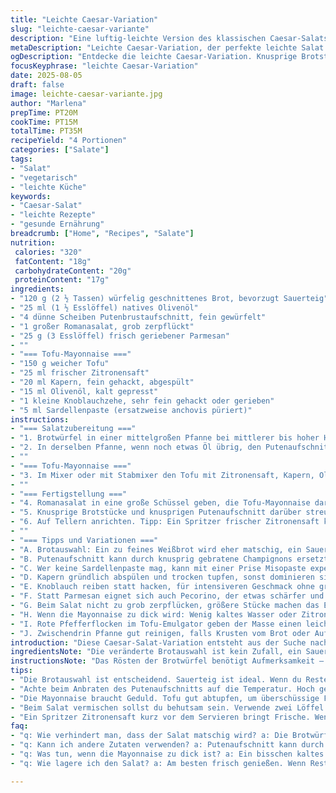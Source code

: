 ```yaml
---
title: "Leichte Caesar-Variation"
slug: "leichte-caesar-variante"
description: "Eine luftig-leichte Version des klassischen Caesar-Salats mit knusprigen Brotstücken, herzhaftem Putenbrustaufschnitt statt Speck und einer cremigen Tofu-Mayonnaise. Frischer Römersalat trifft hier auf eine zitronige, kaprigen Würze kombiniert mit Parmesan und einer dezenten Sardellen-Note. Perfekt für den leichten Lunch, ohne Bahnen von Mayonnaise-Schwere. Durch kleine Mengen-Variationen und Zeitfeinjustierungen bekommt man genau die richtige Konsistenz und Geschmackstiefe. Die knusprigen Croutons müssen hellgolden sein, der Putenaufschnitt zart-knusprig, der Parmesan frisch und aromatisch gerieben. Der Knoblauch in der Mayonnaise muss fein, aber nicht dominant bleiben. Lernt man zu hören wie das Brot brät, schmeckt man den Unterschied."
metaDescription: "Leichte Caesar-Variation, der perfekte leichte Salat für einen frischen Lunch. Knusprige Croutons und cremige Tofu-Mayonnaise."
ogDescription: "Entdecke die leichte Caesar-Variation. Knusprige Brotstücke, zarte Putenbrust und eine cremige Tofu-Mayonnaise für deinen Lunch."
focusKeyphrase: "leichte Caesar-Variation"
date: 2025-08-05
draft: false
image: leichte-caesar-variante.jpg
author: "Marlena"
prepTime: PT20M
cookTime: PT15M
totalTime: PT35M
recipeYield: "4 Portionen"
categories: ["Salate"]
tags:
- "Salat"
- "vegetarisch"
- "leichte Küche"
keywords:
- "Caesar-Salat"
- "leichte Rezepte"
- "gesunde Ernährung"
breadcrumb: ["Home", "Recipes", "Salate"]
nutrition: 
 calories: "320"
 fatContent: "18g"
 carbohydrateContent: "20g"
 proteinContent: "17g"
ingredients:
- "120 g (2 ½ Tassen) würfelig geschnittenes Brot, bevorzugt Sauerteig"
- "25 ml (1 ½ Esslöffel) natives Olivenöl"
- "4 dünne Scheiben Putenbrustaufschnitt, fein gewürfelt"
- "1 großer Romanasalat, grob zerpflückt"
- "25 g (3 Esslöffel) frisch geriebener Parmesan"
- ""
- "=== Tofu-Mayonnaise ==="
- "150 g weicher Tofu"
- "25 ml frischer Zitronensaft"
- "20 ml Kapern, fein gehackt, abgespült"
- "15 ml Olivenöl, kalt gepresst"
- "1 kleine Knoblauchzehe, sehr fein gehackt oder gerieben"
- "5 ml Sardellenpaste (ersatzweise anchovis püriert)"
instructions:
- "=== Salatzubereitung ==="
- "1. Brotwürfel in einer mittelgroßen Pfanne bei mittlerer bis hoher Hitze mit etwa der Hälfte des Olivenöls anbraten. Wichtig: Nicht zu dunkel werden lassen, hellgolden ist das Ziel. Man hört ein leises Knistern, das zeigt, dass die Feuchtigkeit entweicht und das Brot knusprig wird. Dauer etwa 8-10 Minuten, dabei öfter wenden, damit es nicht anbrennt. Herausnehmen, auf Küchentuch legen, um überschüssiges Fett zu ziehen."
- "2. In derselben Pfanne, wenn noch etwas Öl übrig, den Putenaufschnitt scharf anbraten. Nicht zäh werden lassen, sondern knusprig und leicht braun – das gibt die Textur, die sonst Speck liefert. Das dauert etwa 5 Minuten, dabei gelegentlich wenden. Auf Küchenpapier abtropfen lassen."
- ""
- "=== Tofu-Mayonnaise ==="
- "3. Im Mixer oder mit Stabmixer den Tofu mit Zitronensaft, Kapern, Olivenöl, Knoblauch und Sardellenpaste zu einer cremigen, hellgelben Masse verarbeiten. Hier ist der Trick: Tofu vorher mit Papier abtupfen, damit es nicht zu flüssig wird. Danach erst mixen, bis die Masse geschmeidig ist. Zwischendurch mit einem Spatel die Seiten abkratzen. Abschmecken mit Salz und frisch gemahlenem schwarzen Pfeffer; nicht zu viel Salz zu Beginn, Sardellenpaste bringt bereits Würze. Eventuell noch sehr sparsam Zitronensaft nachgeben für mehr Frische."
- ""
- "=== Fertigstellung ==="
- "4. Romanasalat in eine große Schüssel geben, die Tofu-Mayonnaise darüber verteilen und mit den Händen oder zwei Löffeln behutsam vermengen. Wichtig, nicht zu sehr zerdrücken, der Salat soll knackig bleiben."
- "5. Knusprige Brotstücke und knusprigen Putenaufschnitt darüber streuen, zum Schluss mit dem frisch geriebenen Parmesan verfeinern und nochmals leicht durchmengen."
- "6. Auf Tellern anrichten. Tipp: Ein Spritzer frischer Zitronensaft kurz vor dem Servieren kann nochmal helle Frische bringen. Nicht lange stehen lassen, sonst wird das Brot weich und der Salat schlapp."
- ""
- "=== Tipps und Variationen ==="
- "A. Brotauswahl: Ein zu feines Weißbrot wird eher matschig, ein Sauerteigbrot mit mittlerer Kruste eignet sich am besten. Reste vom Vortag sind sogar besser, da sie weniger Wasser enthalten."
- "B. Putenaufschnitt kann durch knusprig gebratene Champignons ersetzt werden für eine vegetarische Variante; diese vorher in gut erhitzter Pfanne mit wenig Öl anbraten, bis die Ränder karamellisieren."
- "C. Wer keine Sardellenpaste mag, kann mit einer Prise Misopaste experimentieren – gibt Tiefe, ohne Fischgeruch."
- "D. Kapern gründlich abspülen und trocken tupfen, sonst dominieren sie schnell den Geschmack."
- "E. Knoblauch reiben statt hacken, für intensiveren Geschmack ohne größere Stücke und unschöne Bissmomente."
- "F. Statt Parmesan eignet sich auch Pecorino, der etwas schärfer und würziger ist, je nach Belieben."
- "G. Beim Salat nicht zu grob zerpflücken, größere Stücke machen das Essen spannender, zarte Blätter zerfallen schnell und verlieren Textur."
- "H. Wenn die Mayonnaise zu dick wird: Wenig kaltes Wasser oder Zitronensaft einrühren, bis die Konsistenz cremig, aber nicht zu flüssig ist."
- "I. Rote Pfefferflocken im Tofu-Emulgator geben der Masse einen leichten Kick – probieren, wenn man es etwas würziger mag."
- "J. Zwischendrin Pfanne gut reinigen, falls Krusten vom Brot oder Aufschnitt zu bräunen anfangen, sonst verbrennen sie schnell und trüben das Aroma."
introduction: "Diese Caesar-Salat-Variation entsteht aus der Suche nach leichteren Zutaten und einer cremigen Basis ohne Ei und Milchprodukte. Statt Speck wähle ich in letzter Zeit gern Putenbrust, da sie weniger Fett, aber guten Biss bringt. Brotwürfel werden knusprig geröstet, nicht frittiert, damit die Textur nicht zu schwer wird. Die selbstgemachte Tofu-Mayonnaise gibt die typische Caesar-Saucen-Cremigkeit, ohne dass Ei rein muss. Kapern und Sardellenpaste sorgen für die nötige Würze und kleine Säureinsprengsel. Der Romanasalat ist das knackige Fundament, das durch die richtigen Mischschritte schön saftig bleibt, aber nicht matschig. Wichtig sind Details wie Timing beim Braten und Schonung der empfindlichen Blätter. Mehr als eine Technikübung, eine Selbstbeobachtung in Geschmack und Textur."
ingredientsNote: "Die veränderte Brotauswahl ist kein Zufall, ein Sauerteigbrot bringt deutlich bessere Konsistenz als Toastbrot oder Baguette. Wenn kein Bock mehr auf Putenfleisch, dann lassen sich Champignons oder geröstete Kichererbsen nehmen. Der Tofu sollte möglichst frisch und frei von überschüssiger Flüssigkeit sein, so wird die Mayonnaise fester und cremiger. Sardellenpaste ist heute leichter zugänglich als getrocknete Sardellen, und bringt mehr Umami in der Küche ohne Fischgeruch. Kapern müssen immer gut abgespült sein, sonst überdecken sie leicht den gesamten Geschmack. Parmesansorten variieren stark in der Intensität, bitte frisch reiben und nicht zu sparsam sein. Für mehr Hitze schmeckt sich Chili super darin; nicht im Original, aber ich mag das Feuer. Olivenöl unbedingt kalt gepresst und frisch, sonst schmeckt die Grundnote nicht solide genug."
instructionsNote: "Das Rösten der Brotwürfel benötigt Aufmerksamkeit – nicht zu dunkel, nicht zu hell, mehr als knusprig als verbrannt. Sobald die Pfanne zu heiß wird, verbrennen sie sofort; mittlere Hitze und geduldig wenden ist das Geheimnis. Die Putenwürfel brauchen schnelles Anbraten, nur kurz, bis sie knusprig, nicht zäh sind – das gibt der Salat den Biss, der sonst vom Speck kommt. Die Mayonnaise braucht Geduld beim Mixen, damit sie nicht wässrig wird. Abtupfen des Tofus oder leichtes Pressen vorher verbessert die Konsistenz deutlich. Das Salat-Mischen am Schluss spart man mit zwei Löffeln und vorsichtigem Heben, um Blätter zu schonen. Vor dem Servieren schmecke ich nochmals ab, da die Aromen sich beim Stehen verändern können. Kurz vorher etwas Zitronensaft gibt Frische, die sonst verloren geht. Brotwürfel zum Schluss, sonst wird alles matschig. All diese Schritte zeigen, wie wichtig Timing und sensorische Kontrolle sind im guten Salatbau."
tips:
- "Die Brotauswahl ist entscheidend. Sauerteig ist ideal. Wenn du Reste vom Vortag hast, umso besser. Frisches Brot wird leicht matschig. Richtig anrösten – hör genau hin."
- "Achte beim Anbraten des Putenaufschnitts auf die Temperatur. Hoch genug, damit es knusprig wird; nicht zu lang braten, sonst wird es zäh. Unter Kontrolle halten und Wenden regelmäßig."
- "Die Mayonnaise braucht Geduld. Tofu gut abtupfen, um überschüssige Feuchtigkeit zu entfernen. Mixen, bis sie cremig ist. Ab und zu die Seiten abkratzen. Die Konsistenz ist wichtig."
- "Beim Salat vermischen sollst du behutsam sein. Verwende zwei Löffel. Drücke nicht zu sehr; die Blätter sollten knackig bleiben. Sonst wird der Salat schlapp und ungenießbar."
- "Ein Spritzer Zitronensaft kurz vor dem Servieren bringt Frische. Wenn der Salat eine Weile steht, wird das Brot weich. Timing ist der Schlüssel. Schau, wie der Salat reagiert."
faq:
- "q: Wie verhindert man, dass der Salat matschig wird? a: Die Brotwürfel gleich zum Salat geben. Knusprige Teile nicht lange warten lassen. Das Timing beim Anrichten ist wichtig."
- "q: Kann ich andere Zutaten verwenden? a: Putenaufschnitt kann durch gebratene Champignons ersetzt werden. Das gibt eine vegetarische Note. Gute Textur ist das Ziel."
- "q: Was tun, wenn die Mayonnaise zu dick ist? a: Ein bisschen kaltes Wasser oder Zitronensaft einrühren. Dann mixen, bis die Konsistenz stimmt. Zu flüssig? Dann noch weniger Wasser, nachjustieren."
- "q: Wie lagere ich den Salat? a: Am besten frisch genießen. Wenn Reste? In einem luftdichten Behälter im Kühlschrank lagern. Nicht lange aufbewahren, die Croutons werden weich."

---
```

